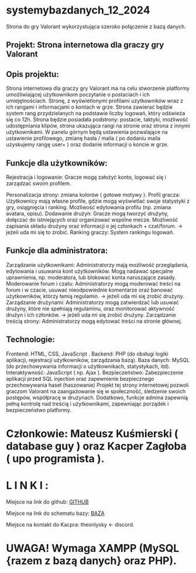 # systemybazdanych_12_2024
Strona do gry Valorant wykorzystująca szeroko połączenie z bazą danych. 

## Projekt: Strona internetowa dla graczy gry Valorant

## Opis projektu: 
Strona internetowa dla graczy gry Valorant ma na celu stworzenie platformy umożliwiającej użytkownikom poczytanie o postaciach i ich umiejętnościach. Stronę, z wyświetlonymi profilami użytkowników wraz z ich rangami i informacjami o kontach w grze. Strona zawierać będzie system rang przydzielanych na podstawie liczby logowań, który odświeża się co 12h. Strona będzie posiadała podstrony: postacie, taktyki, możliwość udostępniania klipów, strona ukazująca rangi na stronie oraz strona z innymi użytkownikami. W panelu górnym będą ustawienia pozwalające na ustawienie profilowego, zmianę hasła / maila ( po dodaniu maila uzyskujemy rangę user+ ) oraz dodanie informacji o koncie w grze. 

## Funkcje dla użytkowników:
Rejestracja i logowanie: Gracze mogą założyć konto, logować się i zarządzać swoim profilem.

Personalizacja strony: zmiana kolorów ( gotowe motywy ).
Profil gracza: Użytkownicy mają własne profile, gdzie mogą wyświetlać swoje statystyki z gry, osiągnięcia i ranking. Możliwość edytowania profilu (np. zmiana avatara, opisu).
Dodawanie drużyn: Gracze mogą tworzyć drużyny, dołączać do istniejących oraz organizować wspólne mecze. Możliwość zapisania składu drużyny oraz informacji o jej członkach + czat/forum. -> jeżeli uda mi się to zrobić.
Ranking graczy: System rankingu logowań.

## Funkcje dla administratora:

Zarządzanie użytkownikami: Administratorzy mają możliwość przeglądania, edytowania i usuwania kont użytkowników. Mogą nadawać specjalne uprawnienia, np. moderatora, lub blokować konta naruszające zasady.
Moderowanie forum i czatu: Administratorzy mogą moderować treści na forum i w czacie, usuwać nieodpowiednie komentarze oraz banować użytkowników, którzy łamią regulamin. -> jeżeli uda mi się zrobić drużyny.
Zarządzanie drużynami: Administratorzy mogą zatwierdzać lub usuwać drużyny, które nie spełniają regulaminu, oraz monitorować aktywność drużyn i ich członków. -> jeżeli uda mi się zrobić drużyny.
Zarządzanie treścią strony: Administratorzy mogą edytować treści na stronie głównej.
## Technologie:
Frontend: HTML, CSS, JavaScript .
Backend: PHP (do obsługi logiki aplikacji, rejestracji użytkowników, zarządzania bazą).
Baza danych: MySQL (do przechowywania informacji o użytkownikach, statystykach, itd).
Interaktywność: JavaScript ( np. Ajax ).
Bezpieczeństwo: Zabezpieczenie aplikacji przed SQL injection oraz zapewnienie bezpiecznego przechowywania haseł (haszowanie)
Projekt tej strony internetowej pozwoli graczom Valorant na zaangażowanie się w społeczność, śledzenie swoich postępów, współpracę w drużynach. Dodatkowo, funkcje admina zapewnią pełną kontrolę nad treścią i użytkownikami, zapewniając porządek i bezpieczeństwo platformy.

# Członkowie: Mateusz Kuśmierski ( database guy ) oraz Kacper Zagłoba ( upo programista ).
# L I N K I : 
Miejsce na link do github: [GITHUB](https://github.com/SkyleXisGod/systemybazdanych_12_2024/blob/main/README.md)

Miejsce na link do schematu bazy: [BAZA]()

Miejsce na kontakt do Kacpra: theonlysky <- discord.

# UWAGA! Wymaga XAMPP (MySQL {razem z bazą danych} oraz PHP).
